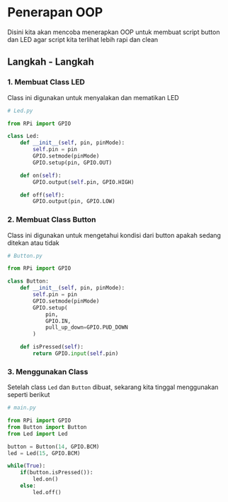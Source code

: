 # Penerapan OOP

Disini kita akan mencoba menerapkan OOP untuk membuat script button dan LED agar script kita terlihat lebih rapi dan clean

## Langkah - Langkah

### 1. Membuat Class LED

Class ini digunakan untuk menyalakan dan mematikan LED

```python
# Led.py

from RPi import GPIO

class Led:
    def __init__(self, pin, pinMode):
        self.pin = pin
        GPIO.setmode(pinMode)
        GPIO.setup(pin, GPIO.OUT)

    def on(self):
        GPIO.output(self.pin, GPIO.HIGH)

    def off(self):
        GPIO.output(pin, GPIO.LOW)
```

### 2. Membuat Class Button

Class ini digunakan untuk mengetahui kondisi dari button apakah sedang ditekan atau tidak

```python
# Button.py

from RPi import GPIO

class Button:
    def __init__(self, pin, pinMode):
        self.pin = pin
        GPIO.setmode(pinMode)
        GPIO.setup(
            pin,
            GPIO.IN,
            pull_up_down=GPIO.PUD_DOWN
        )

    def isPressed(self):
        return GPIO.input(self.pin)
```

### 3. Menggunakan Class

Setelah class `Led` dan `Button` dibuat, sekarang kita tinggal menggunakan seperti berikut

```python
# main.py

from RPi import GPIO
from Button import Button
from Led import Led

button = Button(14, GPIO.BCM)
led = Led(15, GPIO.BCM)

while(True):
    if(button.isPressed()):
        led.on()
    else:
        led.off()
```
